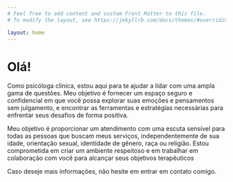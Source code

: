 ```yaml
---
# Feel free to add content and custom Front Matter to this file.
# To modify the layout, see https://jekyllrb.com/docs/themes/#overriding-theme-defaults

layout: home
---
```


# Olá!

Como psicóloga clínica, estou aqui para te ajudar a lidar com uma ampla gama de questões. Meu objetivo é fornecer um espaço seguro e confidencial em que você possa explorar suas emoções e pensamentos sem julgamento, e encontrar as ferramentas e estratégias necessárias para enfrentar seus desafios de forma positiva.

Meu objetivo é proporcionar um atendimento com uma escuta sensível para todas as pessoas que buscam meus serviços, independentemente de sua idade, orientação sexual, identidade de gênero, raça ou religião. Estou comprometida em criar um ambiente respeitoso e em trabalhar em colaboração com você para alcançar seus objetivos terapêuticos

Caso deseje mais informações, não hesite em entrar em contato comigo.
